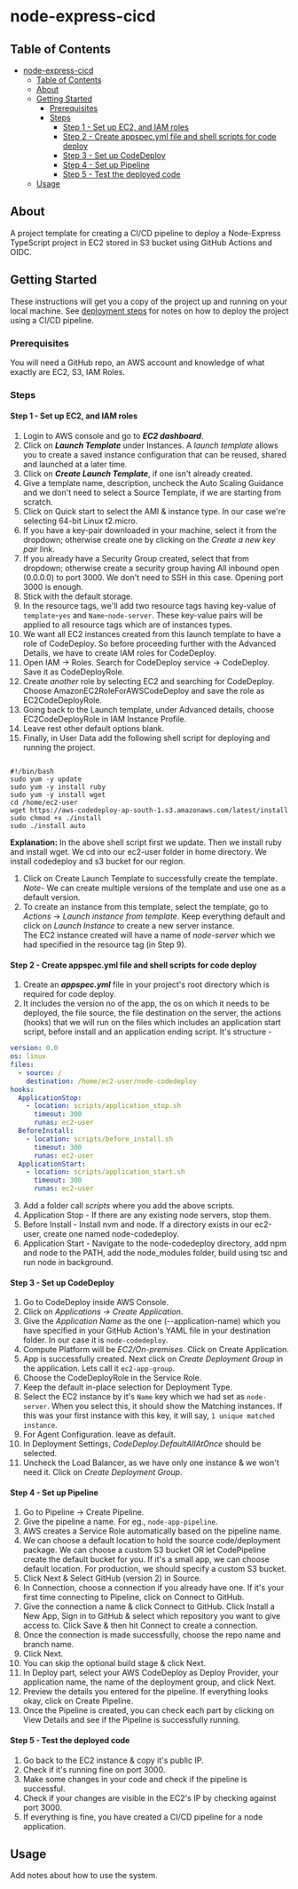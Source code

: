 # node-express-cicd

## Table of Contents

- [node-express-cicd](#node-express-cicd)
	- [Table of Contents](#table-of-contents)
	- [About ](#about-)
	- [Getting Started ](#getting-started-)
		- [Prerequisites](#prerequisites)
		- [Steps ](#steps-)
			- [Step 1 - Set up EC2, and IAM roles](#step-1---set-up-ec2-and-iam-roles)
			- [Step 2 - Create appspec.yml file and shell scripts for code deploy](#step-2---create-appspecyml-file-and-shell-scripts-for-code-deploy)
			- [Step 3 - Set up CodeDeploy](#step-3---set-up-codedeploy)
			- [Step 4 - Set up Pipeline](#step-4---set-up-pipeline)
			- [Step 5 - Test the deployed code](#step-5---test-the-deployed-code)
	- [Usage ](#usage-)

## About <a name = "about"></a>

A project template for creating a CI/CD pipeline to deploy a Node-Express TypeScript project in EC2 stored in S3 bucket using GitHub Actions and OIDC.

## Getting Started <a name = "getting_started"></a>

These instructions will get you a copy of the project up and running on your local machine. See [deployment steps](#steps) for notes on how to deploy the project using a CI/CD pipeline.

### Prerequisites

You will need a GitHub repo, an AWS account and knowledge of what exactly are EC2, S3, IAM Roles.

### Steps <a name = "steps"></a>

#### Step 1 - Set up EC2, and IAM roles

1. Login to AWS console and go to **_EC2 dashboard_**.
2. Click on **_Launch Template_** under Instances. A _launch template_ allows you to create a saved instance configuration that can be reused, shared and launched at a later time.
3. Click on **_Create Launch Template_**, if one isn't already created.
4. Give a template name, description, uncheck the Auto Scaling Guidance and we don't need to select a Source Template, if we are starting from scratch.
5. Click on Quick start to select the AMI & instance type. In our case we're selecting 64-bit Linux t2.micro.
6. If you have a key-pair downloaded in your machine, select it from the dropdown; otherwise create one by clicking on the _Create a new key pair_ link.
7. If you already have a Security Group created, select that from dropdown; otherwise create a security group having All inbound open (0.0.0.0) to port 3000. We don't need to SSH in this case. Opening port 3000 is enough.
8. Stick with the default storage.
9. In the resource tags, we'll add two resource tags having key-value of `template`-`yes` and `Name`-`node-server`. These key-value pairs will be applied to all resource tags which are of instances types.
10. We want all EC2 instances created from this launch template to have a role of CodeDeploy. So before proceeding further with the Advanced Details, we have to create IAM roles for CodeDeploy.
11. Open IAM -> Roles. Search for CodeDeploy service -> CodeDeploy. Save it as CodeDeployRole.
12. Create _another_ role by selecting EC2 and searching for CodeDeploy. Choose AmazonEC2RoleForAWSCodeDeploy and save the role as EC2CodeDeployRole.
13. Going back to the Launch template, under Advanced details, choose EC2CodeDeployRole in IAM Instance Profile.
14. Leave rest other default options blank.
15. Finally, in User Data add the following shell script for deploying and running the project.

```shell

#!/bin/bash
sudo yum -y update
sudo yum -y install ruby
sudo yum -y install wget
cd /home/ec2-user
wget https://aws-codedeploy-ap-south-1.s3.amazonaws.com/latest/install
sudo chmod +x ./install
sudo ./install auto
```

**Explanation:** In the above shell script first we update. Then we install ruby and install wget. We cd into our ec2-user folder in home directory. We install codedeploy and s3 bucket for our region.<br />

1.  Click on Create Launch Template to successfully create the template.<br/> _Note-_ We can create multiple versions of the template and use one as a default version.
2.  To create an instance from this template, select the template, go to _Actions_ -> _Launch instance from template_. Keep everything default and click on _Launch Instance_ to create a new server instance. <br />
    The EC2 instance created will have a name of _node-server_ which we had specified in the resource tag (in Step 9).

#### Step 2 - Create appspec.yml file and shell scripts for code deploy

1. Create an **_appspec.yml_** file in your project's root directory which is required for code deploy.
2. It includes the version no of the app, the os on which it needs to be deployed, the file source, the file destination on the server, the actions (hooks) that we will run on the files which includes an application start script, before install and an application ending script. It's structure -

```yaml
version: 0.0
os: linux
files:
  - source: /
    destination: /home/ec2-user/node-codedeploy
hooks:
  ApplicationStop:
    - location: scripts/application_stop.sh
      timeout: 300
      runas: ec2-user
  BeforeInstall:
    - location: scripts/before_install.sh
      timeout: 300
      runas: ec2-user
  ApplicationStart:
    - location: scripts/application_start.sh
      timeout: 300
      runas: ec2-user
```

3. Add a folder call _scripts_ where you add the above scripts.
4. Application Stop - If there are any existing node servers, stop them.
5. Before Install - Install nvm and node. If a directory exists in our ec2-user, create one named node-codedeploy.
6. Application Start - Navigate to the node-codedeploy directory, add npm and node to the PATH, add the node_modules folder, build using tsc and run node in background.

#### Step 3 - Set up CodeDeploy

1. Go to CodeDeploy inside AWS Console.
2. Click on _Applications -> Create Application_.
3. Give the _Application Name_ as the one (--application-name) which you have specified in your GitHub Action's YAML file in your destination folder. In our case it is `node-codedeploy`. <br />
4. Compute Platform will be _EC2/On-premises_. Click on Create Application.
5. App is successfully created. Next click on _Create Deployment Group_ in the application. Lets call it `ec2-app-group`.
6. Choose the CodeDeployRole in the Service Role.
7. Keep the default in-place selection for Deployment Type.
8. Select the EC2 instance by it's `Name` key which we had set as `node-server`. When you select this, it should show the Matching instances. If this was your first instance with this key, it will say, `1 unique matched instance`.
9. For Agent Configuration. leave as default.
10. In Deployment Settings, _CodeDeploy.DefaultAllAtOnce_ should be selected.
11. Uncheck the Load Balancer, as we have only one instance & we won't need it. Click on _Create Deployment Group_.

#### Step 4 - Set up Pipeline

1. Go to Pipeline -> Create Pipeline.
2. Give the pipeline a name. For eg., `node-app-pipeline`.
3. AWS creates a Service Role automatically based on the pipeline name.
4. We can choose a default location to hold the source code/deployment package. We can choose a custom S3 bucket OR let CodePipeline create the default bucket for you. If it's a small app, we can choose default location. For production, we should specify a custom S3 bucket.
5. Click Next & Select GitHub (version 2) in Source.
6. In Connection, choose a connection if you already have one. If it's your first time connecting to Pipeline, click on Connect to GitHub.
7. Give the connection a name & click Connect to GitHub. Click Install a New App, Sign in to GitHub & select which repository you want to give access to. Click Save & then hit Connect to create a connection.
8. Once the connection is made successfully, choose the repo name and branch name.
9. Click Next.
10. You can skip the optional build stage & click Next.
11. In Deploy part, select your AWS CodeDeploy as Deploy Provider, your application name, the name of the deployment group, and click Next.
12. Preview the details you entered for the pipeline. If everything looks okay, click on Create Pipeline.
13. Once the Pipeline is created, you can check each part by clicking on View Details and see if the Pipeline is successfully running.

#### Step 5 - Test the deployed code

1. Go back to the EC2 instance & copy it's public IP.
2. Check if it's running fine on port 3000.
3. Make some changes in your code and check if the pipeline is successful.
4. Check if your changes are visible in the EC2's IP by checking against port 3000.
5. If everything is fine, you have created a CI/CD pipeline for a node application.

## Usage <a name = "usage"></a>

Add notes about how to use the system.
